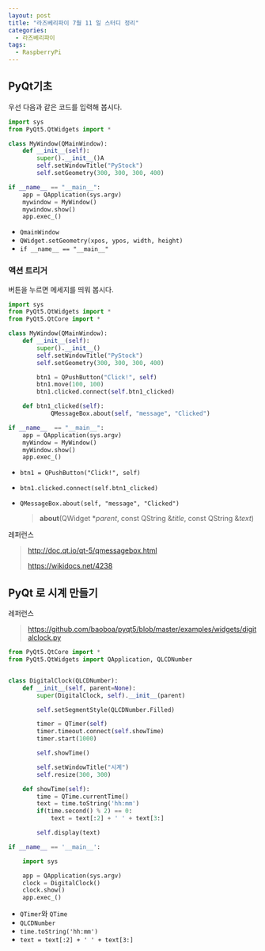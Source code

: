 ```yaml
---
layout: post
title: "라즈베리파이 7월 11 일 스터디 정리"
categories:
  - 라즈베리파이
tags:
  - RaspberryPi
---
```






## PyQt기초

우선 다음과 같은 코드를 입력해 봅시다.

~~~python
import sys
from PyQt5.QtWidgets import *

class MyWindow(QMainWindow):
    def __init__(self):
        super().__init__()A
        self.setWindowTitle("PyStock")
        self.setGeometry(300, 300, 300, 400)

if __name__ == "__main__":
    app = QApplication(sys.argv)
    mywindow = MyWindow()
    mywindow.show()
    app.exec_()
~~~

- `QmainWindow`
- `QWidget.setGeometry(xpos, ypos, width, height)`
- `if __name__ == "__main__"`



### 액션 트리거

버튼을 누르면 메세지를 띄워 봅시다.

~~~python
import sys
from PyQt5.QtWidgets import *
from PyQt5.QtCore import *

class MyWindow(QMainWindow):
    def __init__(self):
        super().__init__()
        self.setWindowTitle("PyStock")
        self.setGeometry(300, 300, 300, 400)

        btn1 = QPushButton("Click!", self)
        btn1.move(100, 100)
        btn1.clicked.connect(self.btn1_clicked)

    def btn1_clicked(self):
            QMessageBox.about(self, "message", "Clicked")

if __name__  == "__main__":
    app = QApplication(sys.argv)
    myWindow = MyWindow()
    myWindow.show()
    app.exec_()
~~~

- `btn1 = QPushButton("Click!", self)`

- `btn1.clicked.connect(self.btn1_clicked)`

- `QMessageBox.about(self, "message", "Clicked")`

  > **about**(QWidget **parent*, const QString &*title*, const QString &*text*)



레퍼런스

> http://doc.qt.io/qt-5/qmessagebox.html
>
> https://wikidocs.net/4238



## PyQt 로 시계 만들기

레퍼런스

>https://github.com/baoboa/pyqt5/blob/master/examples/widgets/digitalclock.py



~~~python
from PyQt5.QtCore import *
from PyQt5.QtWidgets import QApplication, QLCDNumber


class DigitalClock(QLCDNumber):
    def __init__(self, parent=None):
        super(DigitalClock, self).__init__(parent)

        self.setSegmentStyle(QLCDNumber.Filled)

        timer = QTimer(self)
        timer.timeout.connect(self.showTime)
        timer.start(1000)

        self.showTime()

        self.setWindowTitle("시계")
        self.resize(300, 300)

    def showTime(self):
        time = QTime.currentTime()
        text = time.toString('hh:mm')
        if(time.second() % 2) == 0:
            text = text[:2] + ' ' + text[3:]

        self.display(text)

if __name__ == '__main__':

    import sys

    app = QApplication(sys.argv)
    clock = DigitalClock()
    clock.show()
    app.exec_()
~~~

- `QTimer`와 `QTime`
- `QLCDNumber`
- `time.toString('hh:mm')`
- `text = text[:2] + ' ' + text[3:]`
